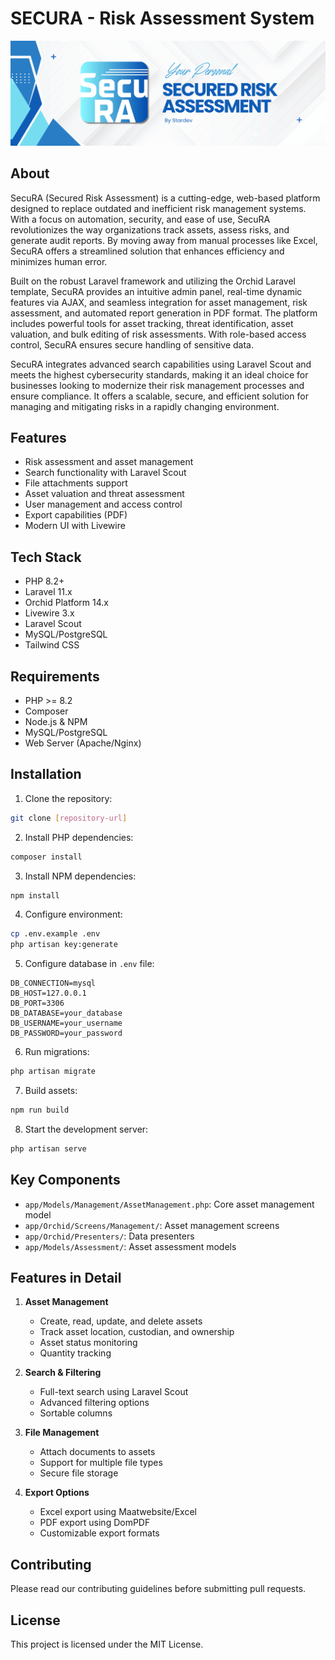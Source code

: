 # SECURA - Risk Assessment System

<div align="center">
  <img src="public/secura-banner.png" alt="Alt Text">
</div>

## About
SecuRA (Secured Risk Assessment) is a cutting-edge, web-based platform designed to replace outdated and inefficient risk management systems. With a focus on automation, security, and ease of use, SecuRA revolutionizes the way organizations track assets, assess risks, and generate audit reports. By moving away from manual processes like Excel, SecuRA offers a streamlined solution that enhances efficiency and minimizes human error.

Built on the robust Laravel framework and utilizing the Orchid Laravel template, SecuRA provides an intuitive admin panel, real-time dynamic features via AJAX, and seamless integration for asset management, risk assessment, and automated report generation in PDF format. The platform includes powerful tools for asset tracking, threat identification, asset valuation, and bulk editing of risk assessments. With role-based access control, SecuRA ensures secure handling of sensitive data.

SecuRA integrates advanced search capabilities using Laravel Scout and meets the highest cybersecurity standards, making it an ideal choice for businesses looking to modernize their risk management processes and ensure compliance. It offers a scalable, secure, and efficient solution for managing and mitigating risks in a rapidly changing environment.

## Features
- Risk assessment and asset management
- Search functionality with Laravel Scout
- File attachments support
- Asset valuation and threat assessment
- User management and access control
- Export capabilities (PDF)
- Modern UI with Livewire

## Tech Stack
- PHP 8.2+
- Laravel 11.x
- Orchid Platform 14.x
- Livewire 3.x
- Laravel Scout
- MySQL/PostgreSQL
- Tailwind CSS

## Requirements
- PHP >= 8.2
- Composer
- Node.js & NPM
- MySQL/PostgreSQL
- Web Server (Apache/Nginx)

## Installation
1. Clone the repository:
```bash
git clone [repository-url]
```

2. Install PHP dependencies:
```bash
composer install
```

3. Install NPM dependencies:
```bash
npm install
```

4. Configure environment:
```bash
cp .env.example .env
php artisan key:generate
```

5. Configure database in `.env` file:
```env
DB_CONNECTION=mysql
DB_HOST=127.0.0.1
DB_PORT=3306
DB_DATABASE=your_database
DB_USERNAME=your_username
DB_PASSWORD=your_password
```

6. Run migrations:
```bash
php artisan migrate
```

7. Build assets:
```bash
npm run build
```

8. Start the development server:
```bash
php artisan serve
```

## Key Components
- `app/Models/Management/AssetManagement.php`: Core asset management model
- `app/Orchid/Screens/Management/`: Asset management screens
- `app/Orchid/Presenters/`: Data presenters
- `app/Models/Assessment/`: Asset assessment models

## Features in Detail
1. **Asset Management**
   - Create, read, update, and delete assets
   - Track asset location, custodian, and ownership
   - Asset status monitoring
   - Quantity tracking

2. **Search & Filtering**
   - Full-text search using Laravel Scout
   - Advanced filtering options
   - Sortable columns

3. **File Management**
   - Attach documents to assets
   - Support for multiple file types
   - Secure file storage

4. **Export Options**
   - Excel export using Maatwebsite/Excel
   - PDF export using DomPDF
   - Customizable export formats

## Contributing
Please read our contributing guidelines before submitting pull requests.

## License
This project is licensed under the MIT License.

